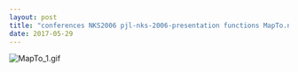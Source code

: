 ```yaml
---
layout: post
title: "conferences NKS2006 pjl-nks-2006-presentation functions MapTo.nb"
date: 2017-05-29
---
```


![MapTo_1.gif](../../../assets/2017/05/29/MapTo-500px/MapTo_1.gif)

